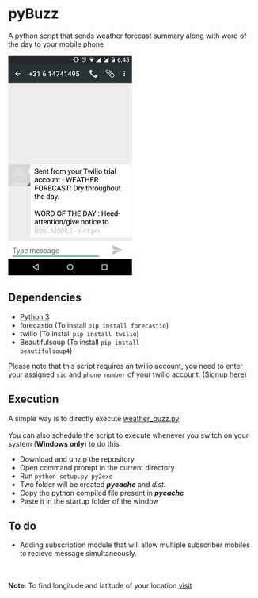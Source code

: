 # pyBuzz
A python script that sends weather forecast summary along with word of the day to your mobile phone

![](Screenshot.png)

Dependencies
---
* [Python 3](https://www.python.org/downloads/)
* forecastio (To install <code>pip install forecastio</code>)
* twilio (To install <code>pip install twilio</code>)
* Beautifulsoup (To install <code>pip install beautifulsoup4</code>)

Please note that this script requires an twilio account, you need to enter your assigned `sid` and `phone number` of your twilio account. (Signup [here](https://www.twilio.com))

Execution
---
A simple way is to directly execute [weather_buzz.py](https://github.com/Akash1684/pyBuzz/raw/master/weather_buzz.py)
<br><br>
You can also schedule the script to execute whenever you switch on your system (**Windows only**) to do this:
* Download and unzip the repository
* Open command prompt in the current directory
* Run `python setup.py py2exe`
* Two folder will be created *__pycache__* and *dist*.
* Copy the python compiled file present in *__pycache__*
* Paste it in the startup folder of the window

To do
---
* Adding subscription module that will allow multiple subscriber mobiles to recieve message simultaneously.

<br></br>
**Note**: To find longitude and latitude of your location [visit](http://www.latlong.net/)
  
